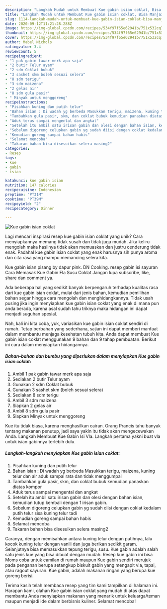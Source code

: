 ```yaml
---
description: "Langkah Mudah untuk Membuat Kue gabin isian coklat, Bisa Manjain Lidah"
title: "Langkah Mudah untuk Membuat Kue gabin isian coklat, Bisa Manjain Lidah"
slug: 1114-langkah-mudah-untuk-membuat-kue-gabin-isian-coklat-bisa-manjain-lidah
date: 2020-09-12T11:21:28.288Z
image: https://img-global.cpcdn.com/recipes/534f97f65e62941b/751x532cq70/kue-gabin-isian-coklat-foto-resep-utama.jpg
thumbnail: https://img-global.cpcdn.com/recipes/534f97f65e62941b/751x532cq70/kue-gabin-isian-coklat-foto-resep-utama.jpg
cover: https://img-global.cpcdn.com/recipes/534f97f65e62941b/751x532cq70/kue-gabin-isian-coklat-foto-resep-utama.jpg
author: Mabel Nichols
ratingvalue: 3.4
reviewcount: 5
recipeingredient:
- "1 pak gabin tawar merk apa saja"
- "2 butir Telur ayam"
- "2 sdm Coklat bubuk"
- "3 sashet skm boleh sesuai selera"
- "8 sdm terigu"
- "3 sdm maizena"
- "2 gelas air"
- "8 sdm gula pasir"
- " Minyak untuk menggoreng"
recipeinstructions:
- "Pisahkan kuning dan putih telur"
- "Bahan isian : Di wadah yg berbeda Masukkan terigu, maizena, kuning telur dan air aduk sampai rata dan tidak menggumpal"
- "Tambahkan gula pasir, skm, dan coklat bubuk kemudian panaskan diatas kompor"
- "Aduk terus sampai mengental dan angkat"
- "Setelah itu ambil satu irisan gabin dan olesi dengan bahan isian, kemudian tutup kembali dengan 1 irisan gabin."
- "Sebelum digoreng celupkan gabin yg sudah diisi dengan coklat kedalam putih telur sisa kuning telur tadi"
- "Kemudian goreng sampai bahan habis"
- "Selamat mencoba"
- "Takaran bahan bisa disesuikan selera masing2"
categories:
- Resep
tags:
- kue
- gabin
- isian

katakunci: kue gabin isian 
nutrition: 147 calories
recipecuisine: Indonesian
preptime: "PT31M"
cooktime: "PT39M"
recipeyield: "2"
recipecategory: Dinner

---
```



![Kue gabin isian coklat](https://img-global.cpcdn.com/recipes/534f97f65e62941b/751x532cq70/kue-gabin-isian-coklat-foto-resep-utama.jpg)

Lagi mencari inspirasi resep kue gabin isian coklat yang unik? Cara menyiapkannya memang tidak susah dan tidak juga mudah. Jika keliru mengolah maka hasilnya tidak akan memuaskan dan justru cenderung tidak enak. Padahal kue gabin isian coklat yang enak harusnya sih punya aroma dan cita rasa yang mampu memancing selera kita.

Kue gabin isian pisang by dapur pink. DN Cooking. resep gabin isi sayuran Cara Memasak Kue Gabin Fla Susu Coklat Jangan lupa subscribe, like, share dan comment ya.

Ada beberapa hal yang sedikit banyak berpengaruh terhadap kualitas rasa dari kue gabin isian coklat, mulai dari jenis bahan, kemudian pemilihan bahan segar hingga cara mengolah dan menghidangkannya. Tidak usah pusing jika ingin menyiapkan kue gabin isian coklat yang enak di mana pun anda berada, karena asal sudah tahu triknya maka hidangan ini dapat menjadi suguhan spesial.


Nah, kali ini kita coba, yuk, variasikan kue gabin isian coklat sendiri di rumah. Tetap berbahan yang sederhana, sajian ini dapat memberi manfaat dalam membantu menjaga kesehatan tubuh kita. Anda dapat membuat Kue gabin isian coklat menggunakan 9 bahan dan 9 tahap pembuatan. Berikut ini cara dalam menyiapkan hidangannya.

<!--inarticleads1-->

##### Bahan-bahan dan bumbu yang diperlukan dalam menyiapkan Kue gabin isian coklat:

1. Ambil 1 pak gabin tawar merk apa saja
1. Sediakan 2 butir Telur ayam
1. Gunakan 2 sdm Coklat bubuk
1. Gunakan 3 sashet skm (boleh sesuai selera)
1. Sediakan 8 sdm terigu
1. Ambil 3 sdm maizena
1. Siapkan 2 gelas air
1. Ambil 8 sdm gula pasir
1. Siapkan  Minyak untuk menggoreng


Kue itu tidak biasa, karena menghasilkan cairan. Orang Prancis tahu banyak tentang makanan penutup, jadi saya yakin itu tidak akan mengecewakan Anda. Langkah Membuat Kue Gabin Isi Vla. Langkah pertama yakni buat vla untuk isian gabinnya terlebih dulu. 

<!--inarticleads2-->

##### Langkah-langkah menyiapkan Kue gabin isian coklat:

1. Pisahkan kuning dan putih telur
1. Bahan isian : Di wadah yg berbeda Masukkan terigu, maizena, kuning telur dan air aduk sampai rata dan tidak menggumpal
1. Tambahkan gula pasir, skm, dan coklat bubuk kemudian panaskan diatas kompor
1. Aduk terus sampai mengental dan angkat
1. Setelah itu ambil satu irisan gabin dan olesi dengan bahan isian, kemudian tutup kembali dengan 1 irisan gabin.
1. Sebelum digoreng celupkan gabin yg sudah diisi dengan coklat kedalam putih telur sisa kuning telur tadi
1. Kemudian goreng sampai bahan habis
1. Selamat mencoba
1. Takaran bahan bisa disesuikan selera masing2


Caranya, dengan memisahkan antara kuning telur dengan putihnya, lalu kocok kuning telur dengan vanili dan juga berikan sedikit garam. Selanjutnya bisa memasukkan tepung terigu, susu. Kue gabin adalah salah satu jenis kue yang bisa dibuat dengan mudah. Resep kue gabin ini bisa Moms coba untuk camilan di rumah maupun Kue gabin sendiri merujuk pada penganan berupa setangkup biskuit gabin yang mengapit vla, tapai, atau ragout sayuran. Kue gabin, adalah makanan ringan yang berupa kue goreng berisi. 

Terima kasih telah membaca resep yang tim kami tampilkan di halaman ini. Harapan kami, olahan Kue gabin isian coklat yang mudah di atas dapat membantu Anda menyiapkan makanan yang menarik untuk keluarga/teman maupun menjadi ide dalam berbisnis kuliner. Selamat mencoba!
